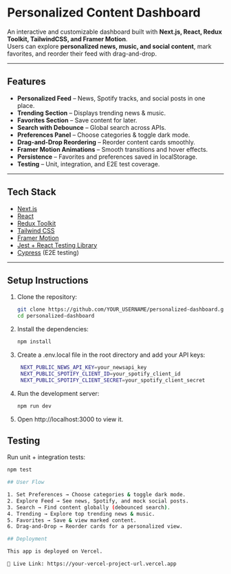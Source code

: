 # Personalized Content Dashboard

An interactive and customizable dashboard built with **Next.js, React, Redux Toolkit, TailwindCSS, and Framer Motion**.  
Users can explore **personalized news, music, and social content**, mark favorites, and reorder their feed with drag-and-drop.

---

## Features

-   **Personalized Feed** – News, Spotify tracks, and social posts in one place.
-   **Trending Section** – Displays trending news & music.
-   **Favorites Section** – Save content for later.
-   **Search with Debounce** – Global search across APIs.
-   **Preferences Panel** – Choose categories & toggle dark mode.
-   **Drag-and-Drop Reordering** – Reorder content cards smoothly.
-   **Framer Motion Animations** – Smooth transitions and hover effects.
-   **Persistence** – Favorites and preferences saved in localStorage.
-   **Testing** – Unit, integration, and E2E test coverage.

---

## Tech Stack

-   [Next.js](https://nextjs.org/)
-   [React](https://reactjs.org/)
-   [Redux Toolkit](https://redux-toolkit.js.org/)
-   [Tailwind CSS](https://tailwindcss.com/)
-   [Framer Motion](https://www.framer.com/motion/)
-   [Jest + React Testing Library](https://testing-library.com/docs/react-testing-library/intro/)
-   [Cypress](https://www.cypress.io/) (E2E testing)

---

## Setup Instructions

1. Clone the repository:

    ```bash
    git clone https://github.com/YOUR_USERNAME/personalized-dashboard.git
    cd personalized-dashboard

    ```

2. Install the dependencies:

    ```bash
    npm install

    ```

3. Create a .env.local file in the root directory and add your API keys:

    ```bash
     NEXT_PUBLIC_NEWS_API_KEY=your_newsapi_key
     NEXT_PUBLIC_SPOTIFY_CLIENT_ID=your_spotify_client_id
     NEXT_PUBLIC_SPOTIFY_CLIENT_SECRET=your_spotify_client_secret

    ```

4. Run the development server:

    ```bash
    npm run dev

    ```

5. Open http://localhost:3000 to view it.

## Testing

Run unit + integration tests:
```bash
npm test

## User Flow

1. Set Preferences → Choose categories & toggle dark mode.
2. Explore Feed → See news, Spotify, and mock social posts.
3. Search → Find content globally (debounced search).
4. Trending → Explore top trending news & music.
5. Favorites → Save & view marked content.
6. Drag-and-Drop → Reorder cards for a personalized view.

## Deployment

This app is deployed on Vercel.

🔗 Live Link: https://your-vercel-project-url.vercel.app
